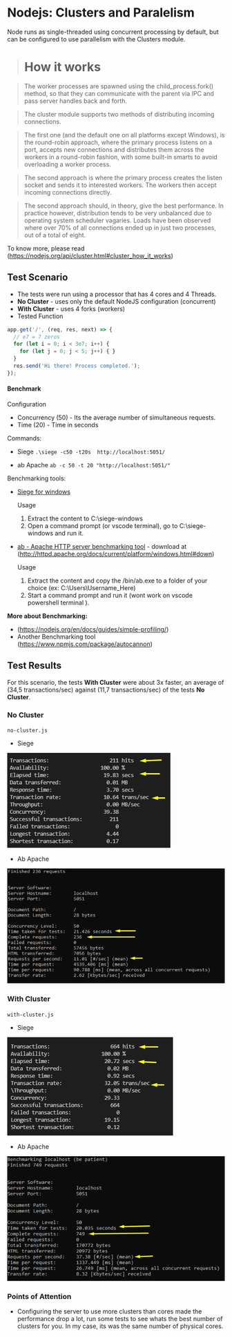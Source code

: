 # Nodejs: Clusters and Paralelism

Node runs as single-threaded using concurrent processing by default, but can be configured to use parallelism with the Clusters module.


> # How it works

> The worker processes are spawned using the child_process.fork() method, so that they can communicate with the parent via IPC and pass server handles back and forth.

> The cluster module supports two methods of distributing incoming connections.

> The first one (and the default one on all platforms except Windows), is the round-robin approach, where the primary process listens on a port, accepts new connections and distributes them across the workers in a round-robin fashion, with some built-in smarts to avoid overloading a worker process.

> The second approach is where the primary process creates the listen socket and sends it to interested workers. The workers then accept incoming connections directly.

> The second approach should, in theory, give the best performance. In practice however, distribution tends to be very unbalanced due to operating system scheduler vagaries. Loads have been observed where over 70% of all connections ended up in just two processes, out of a total of eight.

To know more, please read (https://nodejs.org/api/cluster.html#cluster_how_it_works)


## Test Scenario

- The tests were run using a processor that has 4 cores and 4 Threads.
- **No Cluster** - uses only the default NodeJS configuration (concurrent)
- **With Cluster** - uses 4 forks (workers)
- Tested Function

```javascript
app.get('/', (req, res, next) => {
  // e7 = 7 zeros
  for (let i = 0; i < 3e7; i++) {
    for (let j = 0; j < 5; j++) { }
  }
  res.send('Hi there! Process completed.');
});
```

#### Benchmark

Configuration

- Concurrency (50) - Its the average number of simultaneous requests.
- Time (20) - Time in seconds 

Commands:

- Siege
`.\siege -c50 -t20s  http://localhost:5051/`

- ab Apache
`ab -c 50 -t 20 "http://localhost:5051/"`
 
Benchmarking tools:

- [Siege for windows](https://github.com/ewwink/siege-windows) 

    Usage
  1. Extract the content to C:\siege-windows
  2. Open a command prompt (or vscode terminal), go to C:\siege-windows and run it.

- [ab - Apache HTTP server benchmarking tool](https://httpd.apache.org/docs/current/programs/ab.html) - download at (http://httpd.apache.org/docs/current/platform/windows.html#down)

    Usage
  1. Extract the content and copy the /bin/ab.exe to a folder of your choice (ex: C:\Users\Username_Here)
  2. Start a command prompt and run it (wont work on vscode powershell terminal ). 

**More about Benchmarking:**

- (https://nodejs.org/en/docs/guides/simple-profiling/)
- Another Benchmarking tool (https://www.npmjs.com/package/autocannon)

## Test Results

For this scenario, the tests **With Cluster** were about 3x faster, an average of (34,5 transactions/sec) against (11,7 transactions/sec) of the tests **No Cluster**.

### No Cluster

`no-cluster.js`

- Siege

![siege-no-cluster](/docs/siege-no-cluster.jpg)

- Ab Apache

![ab-no-cluster](/docs/ab-no-cluster.jpg)


### **With Cluster**

`with-cluster.js`

- Siege

![siege-with-cluster](/docs/siege-with-cluster.jpg)

- Ab Apache

![ab-with-cluster](/docs/ab-with-cluster.jpg)

### **Points of Attention**

- Configuring the server to use more clusters than cores made the performance drop a lot, run some tests to see whats the best number of clusters for you. In my case, its was the same number of physical cores. 

